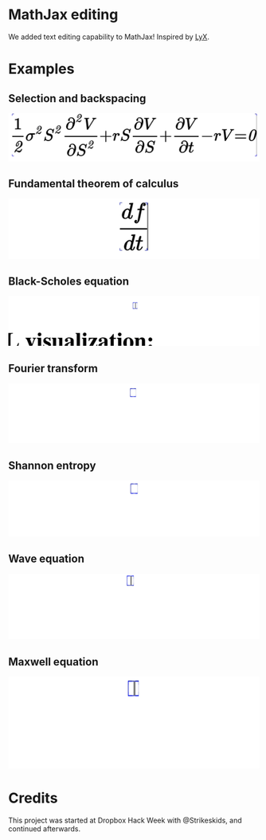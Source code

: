 
# MathJax editing

We added text editing capability to MathJax! Inspired by [LyX](www.lyx.org).

# Examples

## Selection and backspacing
![Example](demo/selection.mov.gif "Selection and backspacing")

## Fundamental theorem of calculus
![Example](demo/fundamentalcalculus.mov.gif "Fundamental theorem of calculus")

## Black-Scholes equation
![Example](demo/blackscholes.mov.gif "Black-Scholes equation")

## Fourier transform
![Example](demo/fourier.mov.gif "Fourier transform")

## Shannon entropy
![Example](demo/shannon.mov.gif "Shannon entropy")

## Wave equation
![Example](demo/wave.mov.gif "Wave equation")

## Maxwell equation
![Example](demo/maxwell.mov.gif "Maxwell equation")


# Credits

This project was started at Dropbox Hack Week with @Strikeskids, and continued afterwards.